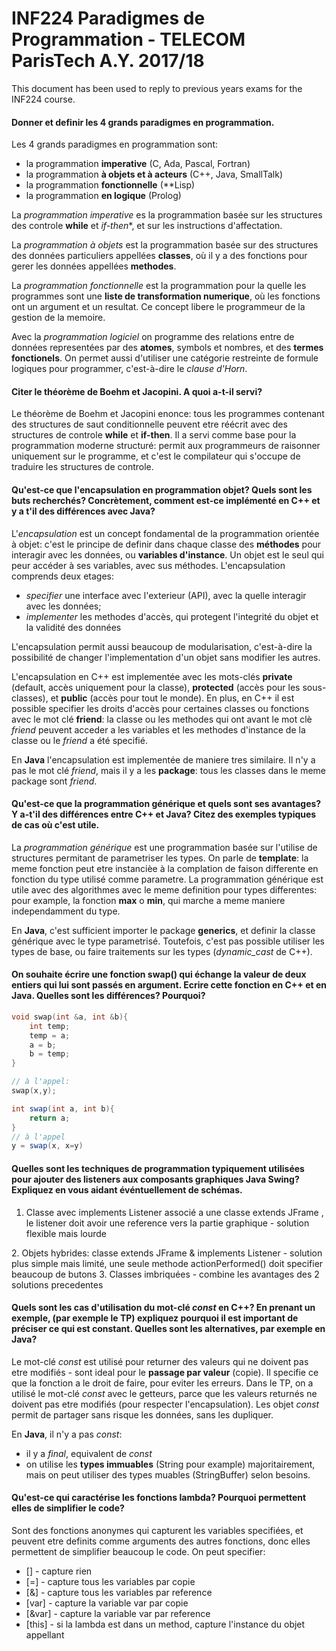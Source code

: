 # INF224 Paradigmes de Programmation - TELECOM ParisTech A.Y. 2017/18

This document has been used to reply to previous years exams for the INF224 course.

#### Donner et definir les 4 grands paradigmes en programmation.

Les 4 grands paradigmes en programmation sont:

- la programmation **imperative** (C, Ada, Pascal, Fortran)
- la programmation **à objets et à acteurs** (C++, Java, SmallTalk)
- la programmation **fonctionnelle** (**Lisp)
- la programmation **en logique** (Prolog)

La *programmation imperative* es la programmation basée sur les structures des controle **while** et *if-then**, et sur les instructions d'affectation.

La *programmation à objets* est la programmation basée sur des structures des données particuliers appellées **classes**, où il y a des fonctions pour gerer les données appellées **methodes**.

La *programmation fonctionnelle* est la programmation pour la quelle les programmes sont une **liste de transformation numerique**, où les fonctions ont un argument et un resultat. Ce concept libere le programmeur de la gestion de la memoire.

Avec la *programmation logiciel* on programme des relations entre de données representées par des **atomes**, symbols et nombres, et des **termes fonctionels**. On permet aussi d'utiliser une catégorie restreinte de formule logiques pour programmer, c'est-à-dire le *clause d'Horn*.

#### Citer le théorème de Boehm et Jacopini. A quoi a-t-il servi?

Le théorème de Boehm et Jacopini enonce: tous les programmes contenant des structures de saut conditionnelle peuvent etre réécrit avec des structures de controle **while** et **if-then**. Il  a servi comme base pour la programmation moderne structuré: permit aux programmeurs de raisonner uniquement sur le programme, et c'est le compilateur qui s'occupe de traduire les structures de controle.

#### Qu'est-ce que l'encapsulation en programmation objet? Quels sont les buts recherchés? Concrètement, comment est-ce implémenté en C++ et y a t'il des différences avec Java?

L'*encapsulation* est un concept fondamental de la programmation orientée à objet: c'est le principe de definir dans chaque classe des **méthodes** pour interagir avec les données, ou **variables d'instance**. Un objet est le seul qui peur accéder à ses variables, avec sus méthodes. L'encapsulation comprends deux etages:

- *specifier* une interface avec l'exterieur (API), avec la quelle interagir avec les données;
- *implementer* les methodes d'accès, qui protegent l'integrité du objet et la validité des données

L'encapsulation permit aussi beaucoup de modularisation, c'est-à-dire la possibilité de changer l'implementation d'un objet sans modifier les autres.

L'encapsulation en C++ est implementée avec les mots-clés **private** (default, accès uniquement pour la classe), **protected** (accès pour les sous-classes), et **public** (accès pour tout le monde). En plus, en C++ il est possible specifier les droits d'accès pour certaines classes ou fonctions avec le mot clé **friend**: la classe ou les methodes qui ont avant le mot clè *friend* peuvent acceder a les variables et les methodes d'instance de la classe ou le *friend* a été specifié.

En **Java** l'encapsulation est implementée de maniere tres similaire. Il n'y a pas le mot clé *friend*, mais il y a les **package**: tous les classes dans le meme package sont *friend*.

#### Qu'est-ce que la programmation générique et quels sont ses avantages? Y a-t'il	des	différences entre C++ et Java? Citez des exemples typiques de cas où c'est utile.

La *programmation générique* est une programmation basée sur l'utilise de structures permitant de parametriser les types. On parle de **template**: la meme fonction peut etre instancièe à la complation de faison differente en fonction du type utilisé comme parametre. La programmation générique est utile avec des algorithmes avec le meme definition pour types differentes: pour example, la fonction **max** o **min**, qui marche a meme maniere independamment du type.

En **Java**, c'est sufficient importer le package **generics**, et definir la classe générique avec le type parametrisé. Toutefois, c'est pas possible utiliser les types de base, ou faire traitements sur les types (*dynamic_cast* de C++).

#### On souhaite écrire une fonction swap()	qui	échange	la valeur de deux entiers qui lui sont passés en argument. Ecrire cette	fonction en	C++	et en Java. Quelles	sont les différences? Pourquoi?

```cpp
void swap(int &a, int &b){
	int temp;
	temp = a;
	a = b;
	b = temp;
}

// à l'appel:
swap(x,y);
```

```Java
int swap(int a, int b){
	return a;
}
// à l'appel
y = swap(x, x=y)
```

#### Quelles sont les techniques de programmation typiquement utilisées pour ajouter des listeners aux composants graphiques Java Swing? Expliquez en vous aidant événtuellement de schémas.

1. Classe avec implements Listener associé a une classe extends JFrame , le listener doit avoir une reference vers la partie graphique - solution flexible mais lourde
<insert here pic of version1>
2. Objets hybrides: classe extends JFrame & implements Listener - solution plus simple mais limité, une seule methode actionPerformed() doit specifier beaucoup de butons
<insert here pic of version2>
3. Classes imbriquées - combine les avantages des 2 solutions precedentes
<insert here pic of version3>

#### Quels sont les cas d'utilisation du mot-clé *const* en C++? En prenant un exemple, (par exemple le TP) expliquez pourquoi il est important de préciser ce qui est constant. Quelles sont les alternatives, par exemple en Java?

Le mot-clé *const* est utilisé pour returner des valeurs qui ne doivent pas etre modifiés - sont ideal pour le **passage par valeur** (copie). Il specifie ce que la fonction a le droit de faire, pour eviter les erreurs. Dans le TP, on a utilisé le mot-clé *const* avec le getteurs, parce que les valeurs returnés ne doivent pas etre modifiés (pour respecter l'encapsulation). Les objet *const* permit de partager sans risque les données, sans les dupliquer.

En **Java**, il n'y a pas *const*:
- il y a *final*, equivalent de *const*
- on utilise les **types immuables** (String pour example) majoritairement, mais on peut utiliser des types muables (StringBuffer) selon besoins.

#### Qu'est-ce qui caractérise les fonctions lambda? Pourquoi permettent elles de simplifier le code?

Sont des fonctions anonymes qui capturent les variables specifiées, et peuvent etre definits comme arguments des autres fonctions, donc elles permettent de simplifier beaucoup le code. On peut specifier:
- [] - capture rien
- [=] - capture tous les variables par copie
- [&] - capture tous les variables par reference
- [var] - capture la variable var par copie
- [&var] - capture la variable var par reference
- [this] - si la lambda est dans un method, capture l'instance du objet appellant
